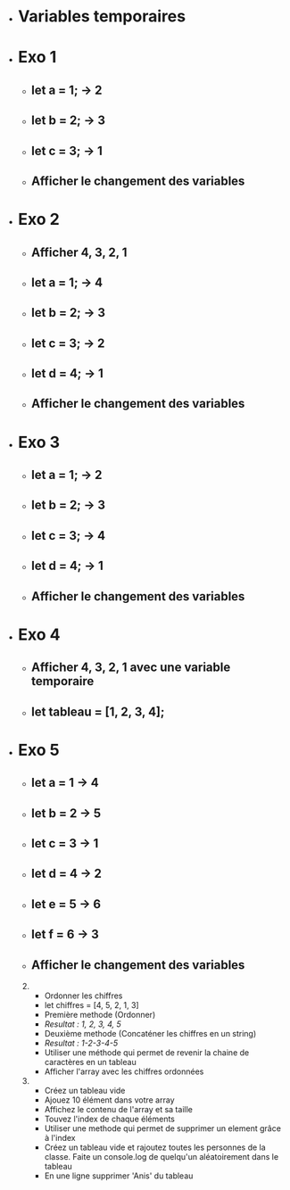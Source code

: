- # Variables temporaires
- # Exo 1
    - ## let a = 1; -> 2
    - ## let b = 2; -> 3
    - ## let c = 3; -> 1

    - ## Afficher le changement des variables

- # Exo 2
    - ## Afficher 4, 3, 2, 1
    - ## let a = 1; -> 4
    - ## let b = 2; -> 3
    - ## let c = 3; -> 2
    - ## let d = 4; -> 1

    - ## Afficher le changement des variables

- #  Exo 3
    - ## let a = 1; -> 2
    - ## let b = 2; -> 3
    - ## let c = 3; -> 4
    - ## let d = 4; -> 1

    - ## Afficher le changement des variables

- # Exo 4
    - ## Afficher 4, 3, 2, 1 avec une variable temporaire
    - ## let tableau = [1, 2, 3, 4];

- # Exo 5
    - ## let a = 1 -> 4
    - ## let b = 2 -> 5
    - ## let c = 3 -> 1
    - ## let d = 4 -> 2
    - ## let e = 5 -> 6
    - ## let f = 6 -> 3

    - ## Afficher le changement des variables


    2.
        - Ordonner les chiffres
        - let chiffres = [4, 5, 2, 1, 3]
        - Première methode (Ordonner)
        - *Resultat : 1, 2, 3, 4, 5*
        - Deuxième methode (Concaténer les chiffres en un string)
        - *Resultat : 1-2-3-4-5*
        - Utiliser une méthode qui permet de revenir la chaine de caractères en un tableau
        - Afficher l'array avec les chiffres ordonnées


    3. 
        - Créez un tableau vide
        - Ajouez 10 élément dans votre array
        - Affichez le contenu de l'array et sa taille
        - Touvez l'index de chaque éléments
        - Utiliser une methode qui permet de supprimer un element grâce à l'index
        - Créez un tableau vide et rajoutez toutes les personnes de la classe. Faite un console.log de quelqu'un aléatoirement dans le tableau
        - En une ligne supprimer 'Anis' du tableau